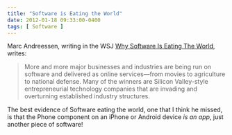 ```yaml
---
title: "Software is Eating the World"
date: 2012-01-18 09:33:00-0400
tags: [ Software ]
---
```


Marc Andreessen, writing in the WSJ [Why Software Is Eating The World](http://online.wsj.com/article/SB10001424053111903480904576512250915629460.html), writes:

> More and more major businesses and industries are being run on software and delivered as online services—from movies to agriculture to national defense. Many of the winners are Silicon Valley-style entrepreneurial technology companies that are invading and overturning established industry structures.

The best evidence of Software eating the world, one that I think he missed, is that the Phone component on an iPhone or Android device *is an app*, just another piece of software!
